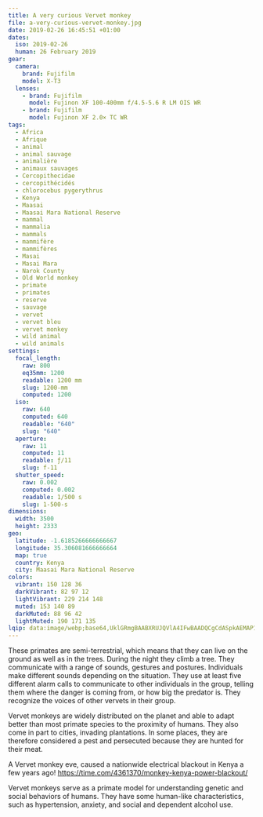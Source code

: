 ```yaml
---
title: A very curious Vervet monkey
file: a-very-curious-vervet-monkey.jpg
date: 2019-02-26 16:45:51 +01:00
dates:
  iso: 2019-02-26
  human: 26 February 2019
gear:
  camera:
    brand: Fujifilm
    model: X-T3
  lenses:
    - brand: Fujifilm
      model: Fujinon XF 100-400mm f/4.5-5.6 R LM OIS WR
    - brand: Fujifilm
      model: Fujinon XF 2.0× TC WR
tags:
  - Africa
  - Afrique
  - animal
  - animal sauvage
  - animalière
  - animaux sauvages
  - Cercopithecidae
  - cercopithécidés
  - chlorocebus pygerythrus
  - Kenya
  - Maasai
  - Maasai Mara National Reserve
  - mammal
  - mammalia
  - mammals
  - mammifère
  - mammifères
  - Masai
  - Masai Mara
  - Narok County
  - Old World monkey
  - primate
  - primates
  - reserve
  - sauvage
  - vervet
  - vervet bleu
  - vervet monkey
  - wild animal
  - wild animals
settings:
  focal_length:
    raw: 800
    eq35mm: 1200
    readable: 1200 mm
    slug: 1200-mm
    computed: 1200
  iso:
    raw: 640
    computed: 640
    readable: "640"
    slug: "640"
  aperture:
    raw: 11
    computed: 11
    readable: ƒ/11
    slug: f-11
  shutter_speed:
    raw: 0.002
    computed: 0.002
    readable: 1/500 s
    slug: 1-500-s
dimensions:
  width: 3500
  height: 2333
geo:
  latitude: -1.6185266666666667
  longitude: 35.306081666666664
  map: true
  country: Kenya
  city: Maasai Mara National Reserve
colors:
  vibrant: 150 128 36
  darkVibrant: 82 97 12
  lightVibrant: 229 214 148
  muted: 153 140 89
  darkMuted: 88 96 42
  lightMuted: 190 171 135
lqip: data:image/webp;base64,UklGRmgBAABXRUJQVlA4IFwBAADQCgCdASpkAEMAP12gvFi/tSa0tBos6/AriWVsZ1yt8xTOCzgUWhv7JGfSrDgJVgAAK2EG98VxOMr81bgtTb9CAwfkgU+JNIuRXzBv3hOizO7Tgw7c/ySNZrrgTtY3gAD+n9tMt83KAzhimGWz5vhKMNCF8AI3fU7sdVosqybQ3lX+k4sBxIyODobNB2v748lMOKYkwAQJO35/PgBMyTtN32bbrLdv6P3xy9JauBg2CQkhB3tAgMOWRvXnIWsaOwlpm74DLgtSO3J/R/qFjpKhI9Xm05fsjLPItjZE9NPNrbcQp5g6Cq/88hspCjGfDTF9MX93ArF1HxXnzlTwJRENXeoxIjszi3pjZYx83A8RyAsLsXJQu7ByDI9hXEJsJADmmoqSrAFttilUBleCfXiubTnqSuY0tmg4DVcZVcQSa+E4buVJJqAuaOYdf764U5GDIqF9BKSSk4ztgAA=
---
```


These primates are semi-terrestrial, which means that they can live on the ground as well as in the trees. During the night they climb a tree.  They communicate with a range of sounds, gestures and postures. Individuals make different sounds depending on the situation. They use at least five different alarm calls to communicate to other individuals in the group, telling them where the danger is coming from, or how big the predator is. They recognize the voices of other vervets in their group. 

Vervet monkeys are widely distributed on the planet and able to adapt better than most primate species to the proximity of humans. They also come in part to cities, invading plantations. In some places, they are therefore considered a pest and persecuted because they are hunted for their meat.

A Vervet monkey eve, caused a nationwide electrical blackout in Kenya a few years ago! https://time.com/4361370/monkey-kenya-power-blackout/

Vervet monkeys serve as a primate model for understanding genetic and social behaviors of humans. They have some human-like characteristics, such as hypertension, anxiety, and social and dependent alcohol use.
